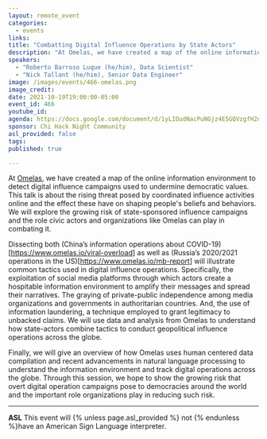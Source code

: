 ```yaml
---
layout: remote_event
categories:
  - events
links: 
title: "Combatting Digital Influence Operations by State Actors"
description: "At Omelas, we have created a map of the online information environment to detect digital influence campaigns used to undermine democratic values. This talk is about the rising threat posed by coordinated influence activities online and the effect these have on shaping people's beliefs and behaviors. We will explore the growing risk of state-sponsored influence campaigns and the role civic actors and organizations like Omelas can play in combating it. "
speakers:
  - "Roberto Barroso Luque (he/him), Data Scientist"
  - "Nick Tallant (he/him), Senior Data Engineer"
image: /images/events/466-omelas.png
image_credit:
date: 2021-10-19T19:00:00-05:00
event_id: 466
youtube_id: 
agenda: https://docs.google.com/document/d/1yLIOudNacPuNGjz4E5GQVzgfH2njqoZzUKMmtBaLzoc/edit?usp=sharing
sponsor: Chi Hack Night Community
asl_provided: false
tags: 
published: true

---
```


At [Omelas](https://www.omelas.io/#1), we have created a map of the online information environment to detect digital influence campaigns used to undermine democratic values. This talk is about the rising threat posed by coordinated influence activities online and the effect these have on shaping people's beliefs and behaviors. We will explore the growing risk of state-sponsored influence campaigns and the role civic actors and organizations like Omelas can play in combating it. 

Dissecting both (China’s information operations about COVID-19)[https://www.omelas.io/viral-overload] as well as (Russia’s 2020/2021 operations in the US)[https://www.omelas.io/mb-report] will illustrate common tactics used in digital influence operations. Specifically, the exploitation of social media platforms through which actors create a hospitable information environment to amplify their messages and spread their narratives. The graying of private-public independence among media organizations and governments in authoritarian countries. And, the use of information laundering, a technique employed to grant legitimacy to unbacked claims. We will use data and analysis from Omelas to understand how state-actors combine tactics to conduct geopolitical influence operations across the globe.

Finally, we will give an overview of how Omelas uses human centered data compilation and recent advancements in natural language processing to understand the information environment and track digital operations across the globe. Through this session, we hope to show the growing risk that overt digital operation campaigns pose to democracies around the world and the important role organizations play in reducing such risk.

---

**ASL** This event will {% unless page.asl_provided %} not {% endunless %}have an American Sign Language interpreter.
